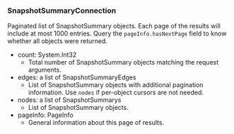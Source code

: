 ### SnapshotSummaryConnection
Paginated list of SnapshotSummary objects. Each page of the results will include at most 1000 entries. Query the `pageInfo.hasNextPage` field to know whether all objects were returned.

- count: System.Int32
  - Total number of SnapshotSummary objects matching the request arguments.
- edges: a list of SnapshotSummaryEdges
  - List of SnapshotSummary objects with additional pagination information. Use `nodes` if per-object cursors are not needed.
- nodes: a list of SnapshotSummarys
  - List of SnapshotSummary objects.
- pageInfo: PageInfo
  - General information about this page of results.
